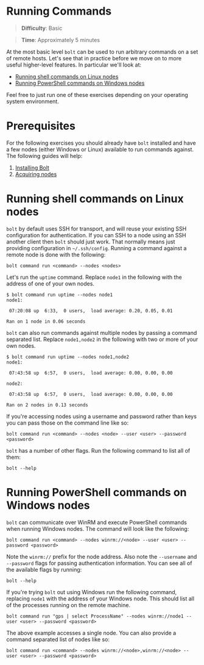 # Running Commands

> **Difficulty**: Basic

> **Time**: Approximately 5 minutes

At the most basic level `bolt` can be used to run arbitrary commands on a set of remote hosts. Let's see that in practice before we move on to more useful higher-level features. In particular we'll look at: 

- [Running shell commands on Linux nodes](#running-shell-commands-on-linux-nodes)
- [Running PowerShell commands on Windows nodes](#running-powershell-commands-on-windows-nodes)

Feel free to just run one of these exercises depending on your operating system environment.

# Prerequisites

For the following exercises you should already have `bolt` installed and have a few nodes (either Windows or Linux) available to run commands against. The following guides will help:

1. [Installing Bolt](../1-installing-bolt)
1. [Acquiring nodes](../2-acquiring-nodes)

# Running shell commands on Linux nodes

`bolt` by default uses SSH for transport, and will reuse your existing SSH configuration for authentication. If you can SSH to a node using an SSH another client then `bolt` should just work. That normally means just providing configuration in `~/.ssh/config`. Running a command against a remote node is done with the following:  

```
bolt command run <command> --nodes <nodes>
```

Let's run the `uptime` command. Replace `node1` in the following with the address of one of your own nodes. 

```
$ bolt command run uptime --nodes node1
node1:

 07:20:08 up  6:33,  0 users,  load average: 0.20, 0.05, 0.01

Ran on 1 node in 0.06 seconds
```

`bolt` can also run commands against multiple nodes by passing a command separated list. Replace `node1,node2` in the following with two or more of your own nodes.

```
$ bolt command run uptime --nodes node1,node2
node1:

 07:43:58 up  6:57,  0 users,  load average: 0.00, 0.00, 0.00

node2:

 07:43:58 up  6:57,  0 users,  load average: 0.00, 0.00, 0.00

Ran on 2 nodes in 0.13 seconds
```

If you're accessing nodes using a username and password rather than keys you can pass those on the command line like so:

```
bolt command run <command> --nodes <node> --user <user> --password <password>
```

`bolt` has a number of other flags. Run the following command to list all of them:

```
bolt --help
```


# Running PowerShell commands on Windows nodes

`bolt` can communicate over WinRM and execute PowerShell commands when running Windows nodes. The command will look like the following:

```
bolt command run <command> --nodes winrm://<node> --user <user> --password <password>
```

Note the `winrm://` prefix for the node address. Also note the `--username` and `--password` flags for passing authentication information. You can see all of the available flags by running:

```
bolt --help
```

If you're trying `bolt` out using Windows run the following command, replacing `node1` with the address of your Windows node. This should list all of the processes running on the remote machine.

```
bolt command run "gps | select ProcessName" --nodes winrm://node1 --user <user> --password <password>
```

The above example accesses a single node. You can also provide a command separated list of nodes like so:

```
bolt command run <command> --nodes winrm://<node>,winrm://<node> --user <user> --password <password>
```
